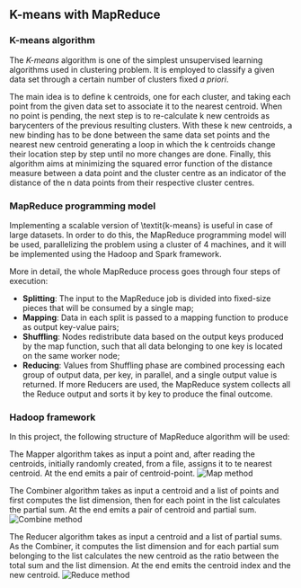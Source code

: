 ## K-means with MapReduce

### K-means algorithm
The *K-means* algorithm is one of the simplest unsupervised learning algorithms used in clustering problem. It is employed to classify a given data set through a certain number of clusters fixed *a priori*.

The main idea is to define k centroids, one for each cluster, and taking each point from the given data set to associate it to the nearest centroid. When no point is pending, the next step is to re-calculate k new centroids as barycenters of the previous resulting clusters. With these k new centroids, a new binding has to be done between the same data set points and the nearest new centroid generating a loop in which the k centroids change their location step by step until no more changes are done. Finally, this algorithm aims at minimizing the squared error function of the distance measure between a data point and the cluster centre as an indicator of the distance of the n data points from their respective cluster centres.

### MapReduce programming model
Implementing a scalable version of \textit{k-means} is useful in case of large datasets. In order to do this, the MapReduce programming model will be used, parallelizing the problem using a cluster of 4 machines, and it will be implemented using the Hadoop and Spark framework.

More in detail, the whole MapReduce process goes through four steps of execution:
- **Splitting**: The input to the MapReduce job is divided into fixed-size pieces that will be consumed by a single map;
- **Mapping**: Data in each split is passed to a mapping function to produce as output key-value pairs;
- **Shuffling**: Nodes redistribute data based on the output keys produced by the map function, such that all data belonging to one key is located on the same worker node;
- **Reducing**: Values from Shuffling phase are combined processing each group of output data, per key, in parallel, and a single output value is returned. If more Reducers are used, the MapReduce system collects all the Reduce output and sorts it by key to produce the final outcome.

### Hadoop framework
In this project, the following structure of MapReduce algorithm will be used:

The Mapper algorithm takes as input a point and, after reading the centroids, initially randomly created, from a file, assigns it to te nearest centroid. At the end emits a pair of centroid-point.
![Map method](https://github.com/davide-coccomini/kmeans-mapreduce/Images/MapMethod.JPG)

The Combiner algorithm takes as input a centroid and a list of points and first computes the list dimension, then for each point in the list calculates the partial sum. At the end emits a pair of centroid and partial sum.
![Combine method](https://github.com/davide-coccomini/kmeans-mapreduce/Images/CombineMethod.JPG)

The Reducer algorithm takes as input a centroid and a list of partial sums. As the Combiner, it computes the list dimension and for each partial sum belonging to the list calculates the new centroid as the ratio between the total sum and the list dimension. At the end emits the centroid index and the new centroid.
![Reduce method](https://github.com/davide-coccomini/kmeans-mapreduce/Images/ReduceMethod.JPG)
